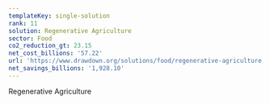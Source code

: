 ```yaml
---
templateKey: single-solution
rank: 11
solution: Regenerative Agriculture
sector: Food
co2_reduction_gt: 23.15
net_cost_billions: '57.22'
url: 'https://www.drawdown.org/solutions/food/regenerative-agriculture'
net_savings_billions: '1,928.10'
---
```


Regenerative Agriculture